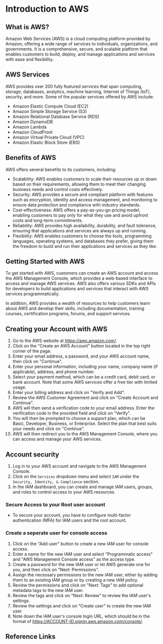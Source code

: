 # Introduction to AWS

## What is AWS?

Amazon Web Services (AWS) is a cloud computing platform provided by Amazon, offering a wide range of services to individuals, organizations, and governments. It is a comprehensive, secure, and scalable platform that enables customers to build, deploy, and manage applications and services with ease and flexibility.

## AWS Services

AWS provides over 200 fully featured services that span computing, storage, databases, analytics, machine learning, Internet of Things (IoT), security, and more. Some of the popular services offered by AWS include:

- Amazon Elastic Compute Cloud (EC2)
- Amazon Simple Storage Service (S3)
- Amazon Relational Database Service (RDS)
- Amazon DynamoDB
- Amazon Lambda
- Amazon CloudFront
- Amazon Virtual Private Cloud (VPC)
- Amazon Elastic Block Store (EBS)

## Benefits of AWS

AWS offers several benefits to its customers, including:

- Scalability: AWS enables customers to scale their resources up or down based on their requirements, allowing them to meet their changing business needs and control costs effectively.
- Security: AWS provides a secure and compliant platform with features such as encryption, identity and access management, and monitoring to ensure data protection and compliance with industry standards.
- Cost-effectiveness: AWS offers a pay-as-you-go pricing model, enabling customers to pay only for what they use and avoid upfront costs and long-term commitments.
- Reliability: AWS provides high availability, durability, and fault tolerance, ensuring that applications and services are always up and running.
- Flexibility: AWS enables customers to choose the tools, programming languages, operating systems, and databases they prefer, giving them the freedom to build and run their applications and services as they like.

## Getting Started with AWS

To get started with AWS, customers can create an AWS account and access the AWS Management Console, which provides a web-based interface to access and manage AWS services. AWS also offers various SDKs and APIs for developers to build applications and services that interact with AWS services programmatically.

In addition, AWS provides a wealth of resources to help customers learn about AWS and develop their skills, including documentation, training courses, certification programs, forums, and support services.

## Creating your Account with AWS

1. Go to the AWS website at https://aws.amazon.com/.
2. Click on the "Create an AWS Account" button located in the top right corner of the page.
3. Enter your email address, a password, and your AWS account name, then click on "Continue".
4. Enter your personal information, including your name, company name (if applicable), address, and phone number.
5. Select your payment method, which can be a credit card, debit card, or bank account. Note that some AWS services offer a free tier with limited usage.
6. Enter your billing address and click on "Verify and Add".
7. Review the AWS Customer Agreement and click on "Create Account and Continue".
8. AWS will then send a verification code to your email address. Enter the verification code in the provided field and click on "Verify".
9. You will then be prompted to choose a support plan, which can be Basic, Developer, Business, or Enterprise. Select the plan that best suits your needs and click on "Continue".
10. AWS will then redirect you to the AWS Management Console, where you can access and manage your AWS services.

## Account security

1. Log in to your AWS account and navigate to the AWS Management Console.
2. Click on the `Services` dropdown menu and select `IAM` under the `Security, Identity, & Compliance` section.
3. In the IAM dashboard, you can create and manage IAM users, groups, and roles to control access to your AWS resources.

### Secure Access to your Root user account

- To secure your account, you have to configure multi-factor authentication (MFA) for IAM users and the root account.

### Create a seperate user for console access

1. Click on the "Add user" button to create a new IAM user for console access.
2. Enter a name for the new IAM user and select "Programmatic access" and "AWS Management Console access" as the access type.
3. Create a password for the new IAM user or let AWS generate one for you, and then click on "Next: Permissions".
4. Assign the necessary permissions to the new IAM user, either by adding them to an existing IAM group or by creating a new IAM policy.
5. Review the permissions and click on "Next: Tags" to add optional metadata tags to the new IAM user.
6. Review the tags and click on "Next: Review" to review the IAM user's settings.
7. Review the settings and click on "Create user" to create the new IAM user.
8. Note down the IAM user's console login URL, which should be in the format of https://ACCOUNT-ID.signin.aws.amazon.com/console/.



## Reference Links

[^1]: [AWS Homepage](https://aws.amazon.com/)



